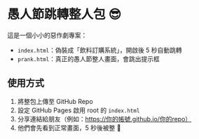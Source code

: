 # 愚人節跳轉整人包 😎

這是一個小小的惡作劇專案：

- `index.html`：偽裝成「飲料訂購系統」，開啟後 5 秒自動跳轉
- `prank.html`：真正的愚人節整人畫面，會跳出提示框

## 使用方式

1. 將整包上傳至 GitHub Repo
2. 設定 GitHub Pages 啟用 root 的 `index.html`
3. 分享連結給朋友（例如：https://你的帳號.github.io/你的repo）
4. 他們會先看到正常畫面，5 秒後被整 🎉
